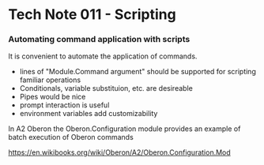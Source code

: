 # Tech Note 011 - Scripting
### Automating command application with scripts

It is convenient to automate the application of commands.

* lines of "Module.Command argument" should be supported for scripting familiar operations
* Conditionals, variable substituion, etc. are desireable
* Pipes would be nice
* prompt interaction is useful
* environment variables add customizability

In A2 Oberon the Oberon.Configuration module provides an example of batch execution of Oberon commands

https://en.wikibooks.org/wiki/Oberon/A2/Oberon.Configuration.Mod


